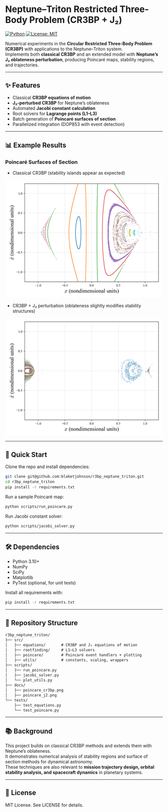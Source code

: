 # Neptune–Triton Restricted Three-Body Problem (CR3BP + J₂)

[![Python](https://img.shields.io/badge/python-3.10+-blue.svg)](https://www.python.org/)
[![License: MIT](https://img.shields.io/badge/License-MIT-yellow.svg)](LICENSE)

Numerical experiments in the **Circular Restricted Three-Body Problem (CR3BP)** with applications to the Neptune–Triton system.  
Implements both **classical CR3BP** and an extended model with **Neptune’s J₂ oblateness perturbation**, producing Poincaré maps, stability regions, and trajectories.

---

## ✨ Features
- Classical **CR3BP equations of motion**
- **J₂-perturbed CR3BP** for Neptune’s oblateness
- Automated **Jacobi constant calculation**
- Root solvers for **Lagrange points (L1–L3)**
- Batch generation of **Poincaré surfaces of section**
- Parallelized integration (DOP853 with event detection)

---

## 📊 Example Results

### Poincaré Surfaces of Section
- Classical CR3BP (stability islands appear as expected)  
<p align="center">
  <img src="source/CR3BP_Poincare_J2/highres/non_perturbed/results/Poincare_C3.01000_DX0.1000_highres.png" alt="Poincaré surface (CR3BP)" width="500"/>
</p>

- CR3BP + J₂ perturbation (oblateness slightly modifies stability structures)  
<p align="center">
  <img src="source/CR3BP_Poincare_J2/highres/non_perturbed/results/Poincare_C3.01430_DX0.0005_highres.png" alt="Poincaré surface (CR3BP+J₂)" width="500"/>
</p>

---

## 🚀 Quick Start

Clone the repo and install dependencies:
```bash
git clone git@github.com:blaketjohnson/r3bp_neptune_triton.git
cd r3bp_neptune_triton
pip install -r requirements.txt
```

Run a sample Poincaré map:
```bash
python scripts/run_poincare.py
```

Run Jacobi constant solver:
```bash
python scripts/jacobi_solver.py
```

---

## 🛠️ Dependencies
- Python 3.10+
- NumPy
- SciPy
- Matplotlib
- PyTest (optional, for unit tests)

Install all requirements with:
```bash
pip install -r requirements.txt
```

---

## 📂 Repository Structure
```
r3bp_neptune_triton/
├── src/
│   ├── equations/       # CR3BP and J₂ equations of motion
│   ├── rootfinding/     # L1–L3 solvers
│   ├── poincare/        # Poincaré event handlers + plotting
│   ├── utils/           # constants, scaling, wrappers
├── scripts/
│   ├── run_poincare.py
│   ├── jacobi_solver.py
│   └── plot_utils.py
├── docs/
│   ├── poincare_cr3bp.png
│   ├── poincare_j2.png
└── tests/
    ├── test_equations.py
    └── test_poincare.py
```

---

## 📚 Background
This project builds on classical CR3BP methods and extends them with Neptune’s oblateness.  
It demonstrates numerical analysis of stability regions and surface of section methods for dynamical astronomy.  
These techniques are also relevant to **mission trajectory design, orbital stability analysis, and spacecraft dynamics** in planetary systems.

---

## 📜 License
MIT License. See LICENSE for details.
